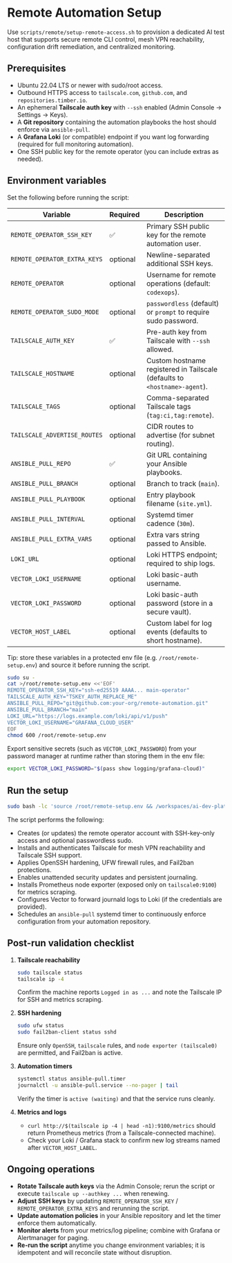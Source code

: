 # Remote Automation Setup

Use `scripts/remote/setup-remote-access.sh` to provision a dedicated AI test host that supports secure remote CLI control, mesh VPN reachability, configuration drift remediation, and centralized monitoring.

## Prerequisites

- Ubuntu 22.04 LTS or newer with sudo/root access.
- Outbound HTTPS access to `tailscale.com`, `github.com`, and `repositories.timber.io`.
- An ephemeral **Tailscale auth key** with `--ssh` enabled (Admin Console → Settings → Keys).
- A **Git repository** containing the automation playbooks the host should enforce via `ansible-pull`.
- A **Grafana Loki** (or compatible) endpoint if you want log forwarding (required for full monitoring automation).
- One SSH public key for the remote operator (you can include extras as needed).

## Environment variables

Set the following before running the script:

| Variable                     | Required | Description                                                               |
| ---------------------------- | -------- | ------------------------------------------------------------------------- |
| `REMOTE_OPERATOR_SSH_KEY`    | ✅       | Primary SSH public key for the remote automation user.                    |
| `REMOTE_OPERATOR_EXTRA_KEYS` | optional | Newline-separated additional SSH keys.                                    |
| `REMOTE_OPERATOR`            | optional | Username for remote operations (default: `codexops`).                     |
| `REMOTE_OPERATOR_SUDO_MODE`  | optional | `passwordless` (default) or `prompt` to require sudo password.            |
| `TAILSCALE_AUTH_KEY`         | ✅       | Pre-auth key from Tailscale with `--ssh` allowed.                         |
| `TAILSCALE_HOSTNAME`         | optional | Custom hostname registered in Tailscale (defaults to `<hostname>-agent`). |
| `TAILSCALE_TAGS`             | optional | Comma-separated Tailscale tags (`tag:ci,tag:remote`).                     |
| `TAILSCALE_ADVERTISE_ROUTES` | optional | CIDR routes to advertise (for subnet routing).                            |
| `ANSIBLE_PULL_REPO`          | ✅       | Git URL containing your Ansible playbooks.                                |
| `ANSIBLE_PULL_BRANCH`        | optional | Branch to track (`main`).                                                 |
| `ANSIBLE_PULL_PLAYBOOK`      | optional | Entry playbook filename (`site.yml`).                                     |
| `ANSIBLE_PULL_INTERVAL`      | optional | Systemd timer cadence (`30m`).                                            |
| `ANSIBLE_PULL_EXTRA_VARS`    | optional | Extra vars string passed to Ansible.                                      |
| `LOKI_URL`                   | optional | Loki HTTPS endpoint; required to ship logs.                               |
| `VECTOR_LOKI_USERNAME`       | optional | Loki basic-auth username.                                                 |
| `VECTOR_LOKI_PASSWORD`       | optional | Loki basic-auth password (store in a secure vault).                       |
| `VECTOR_HOST_LABEL`          | optional | Custom label for log events (defaults to short hostname).                 |

Tip: store these variables in a protected env file (e.g. `/root/remote-setup.env`) and source it before running the script.

```bash
sudo su -
cat >/root/remote-setup.env <<'EOF'
REMOTE_OPERATOR_SSH_KEY="ssh-ed25519 AAAA... main-operator"
TAILSCALE_AUTH_KEY="TSKEY_AUTH_REPLACE_ME"
ANSIBLE_PULL_REPO="git@github.com:your-org/remote-automation.git"
ANSIBLE_PULL_BRANCH="main"
LOKI_URL="https://logs.example.com/loki/api/v1/push"
VECTOR_LOKI_USERNAME="GRAFANA_CLOUD_USER"
EOF
chmod 600 /root/remote-setup.env
```

Export sensitive secrets (such as `VECTOR_LOKI_PASSWORD`) from your password manager at runtime rather than storing them in the env file:

```bash
export VECTOR_LOKI_PASSWORD="$(pass show logging/grafana-cloud)"
```

## Run the setup

```bash
sudo bash -lc 'source /root/remote-setup.env && /workspaces/ai-dev-platform/scripts/remote/setup-remote-access.sh'
```

The script performs the following:

- Creates (or updates) the remote operator account with SSH-key-only access and optional passwordless sudo.
- Installs and authenticates Tailscale for mesh VPN reachability and Tailscale SSH support.
- Applies OpenSSH hardening, UFW firewall rules, and Fail2ban protections.
- Enables unattended security updates and persistent journaling.
- Installs Prometheus node exporter (exposed only on `tailscale0:9100`) for metrics scraping.
- Configures Vector to forward journald logs to Loki (if the credentials are provided).
- Schedules an `ansible-pull` systemd timer to continuously enforce configuration from your automation repository.

## Post-run validation checklist

1. **Tailscale reachability**

   ```bash
   sudo tailscale status
   tailscale ip -4
   ```

   Confirm the machine reports `Logged in as ...` and note the Tailscale IP for SSH and metrics scraping.

2. **SSH hardening**

   ```bash
   sudo ufw status
   sudo fail2ban-client status sshd
   ```

   Ensure only `OpenSSH`, `tailscale` rules, and `node exporter (tailscale0)` are permitted, and Fail2ban is active.

3. **Automation timers**

   ```bash
   systemctl status ansible-pull.timer
   journalctl -u ansible-pull.service --no-pager | tail
   ```

   Verify the timer is `active (waiting)` and that the service runs cleanly.

4. **Metrics and logs**
   - `curl http://$(tailscale ip -4 | head -n1):9100/metrics` should return Prometheus metrics (from a Tailscale-connected machine).
   - Check your Loki / Grafana stack to confirm new log streams named after `VECTOR_HOST_LABEL`.

## Ongoing operations

- **Rotate Tailscale auth keys** via the Admin Console; rerun the script or execute `tailscale up --authkey ...` when renewing.
- **Adjust SSH keys** by updating `REMOTE_OPERATOR_SSH_KEY` / `REMOTE_OPERATOR_EXTRA_KEYS` and rerunning the script.
- **Update automation policies** in your Ansible repository and let the timer enforce them automatically.
- **Monitor alerts** from your metrics/log pipeline; combine with Grafana or Alertmanager for paging.
- **Re-run the script** anytime you change environment variables; it is idempotent and will reconcile state without disruption.
